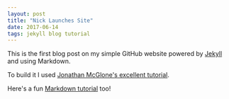 ```yaml
---
layout: post
title: "Nick Launches Site"
date: 2017-06-14
tags: jekyll blog tutorial
---
```


This is the first blog post on my simple GitHub website powered by [Jekyll](http://jekyllrb.com) and using Markdown.

To build it I used [Jonathan McGlone's excellent tutorial](http://jmcglone.com/guides/github-pages/).

Here's a fun [Markdown tutorial](https://www.markdowntutorial.com/) too!
